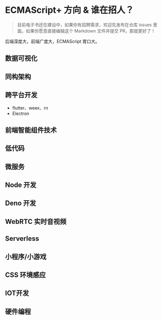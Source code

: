 # ECMAScript+ 方向 & 谁在招人？

> 目前电子书还在建设中，如果你有招聘需求，欢迎先发布在仓库 issues 里面。如果你愿意直接编辑这个 Markdown 文件并提交 PR，那就更好了！

后端深度大，前端广度大，ECMAScript 胃口大。

## 数据可视化

## 同构架构

## 跨平台开发

* flutter、weex、rn
* Electron

## 前端智能组件技术

## 低代码

## 微服务

## Node 开发

## Deno 开发

## WebRTC 实时音视频

## Serverless

## 小程序/小游戏

## CSS 环境感应

## IOT开发

## 硬件编程